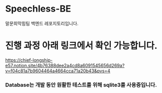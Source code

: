 # Speechless-BE
말문희막힘팀 백엔드 레포지토리입니다.

# 진행 과정 아래 링크에서 확인 가능합니다.
https://chief-longship-e57.notion.site/4b76388dee2a4cd8a6091545656d269a?v=f04c81a7b9604464a4664cca71a20b43&pvs=4

### Database는 개발 동안 원활한 테스트를 위해 sqlite3를 사용중입니다.